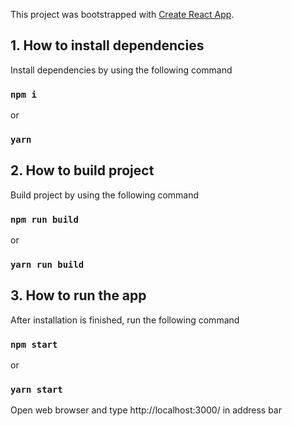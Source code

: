 This project was bootstrapped with [Create React App](https://github.com/facebook/create-react-app).

## 1. How to install dependencies
Install dependencies by using the following command
### `npm i`
or
### `yarn`

## 2. How to build project
Build project by using the following command
### `npm run build`
or
### `yarn run build`

## 3. How to run the app
After installation is finished, run the following command
### `npm start`
or
### `yarn start`
Open web browser and type http://localhost:3000/ in address bar
